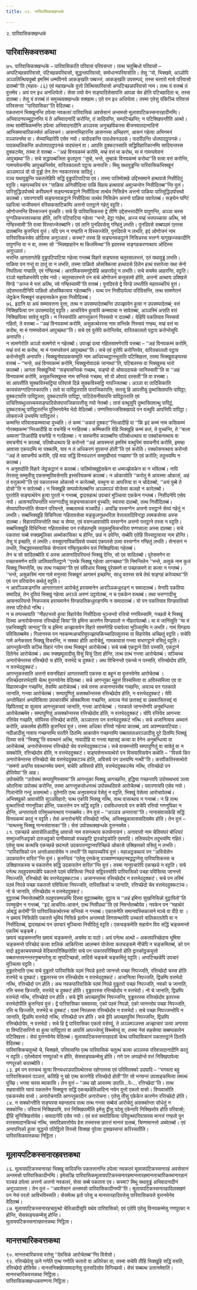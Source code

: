 ```yaml
---
title: ०२. पारिवासिकक्खन्धकं

---
```

२. पारिवासिकक्खन्धकं  


## पारिवासिकवत्तकथा

७५. पारिवासिकक्खन्धके – पारिवासिकाति परिवासं परिवसन्ता। तत्थ चतुब्बिधो परिवासो – अप्पटिच्छन्नपरिवासो, पटिच्छन्नपरिवासो, सुद्धन्तपरिवासो, समोधानपरिवासोति। तेसु ‘‘यो, भिक्खवे, अञ्ञोपि अञ्ञतित्थियपुब्बो इमस्मिं धम्मविनये आकङ्खति पब्बज्जं, आकङ्खति उपसम्पदं, तस्स चत्तारो मासे परिवासो दातब्बो’’ति (महाव॰ ८६) एवं महाखन्धके वुत्तो तित्थियपरिवासो अप्पटिच्छन्नपरिवासो नाम। तत्थ यं वत्तब्बं तं वुत्तमेव। अयं पन इध अनधिप्पेतो। सेसा तयो येन सङ्घादिसेसापत्ति आपन्ना चेव होति पटिच्छादिता च, तस्स दातब्बा। तेसु यं वत्तब्बं तं समुच्चयक्खन्धके वक्खाम। एते पन इध अधिप्पेता। तस्मा एतेसु यंकिञ्चि परिवासं परिवसन्ता ‘‘पारिवासिका’’ति वेदितब्बा।  
पकतत्तानं भिक्खूनन्ति ठपेत्वा नवकतरं पारिवासिकं अवसेसानं अन्तमसो मूलायपटिकस्सनारहादीनम्पि। अभिवादनपच्चुट्ठानन्ति यं ते अभिवादनादिं करोन्ति, तं सादियन्ति, सम्पटिच्छन्ति; न पटिक्खिपन्तीति अत्थो। तत्थ सामीचिकम्मन्ति ठपेत्वा अभिवादनादीनि अञ्ञस्स अनुच्छविकस्स बीजनवातदानादिनो आभिसमाचारिकस्सेतं अधिवचनं। आसनाभिहारन्ति आसनस्स अभिहरणं, आसनं गहेत्वा अभिगमनं पञ्ञापनमेव वा। सेय्याभिहारेपि एसेव नयो। पादोदकन्ति पादधोवनउदकं। पादपीठन्ति धोतपादट्ठपनकं। पादकथलिकन्ति अधोतपादट्ठपनकं पादघंसनं वा। आपत्ति दुक्कटस्साति सद्धिविहारिकानम्पि सादियन्तस्स दुक्कटमेव, तस्मा ते वत्तब्बा – ‘‘अहं विनयकम्मं करोमि, मय्हं वत्तं मा करोथ, मा मं गामप्पवेसनं आपुच्छथा’’ति। सचे सद्धापब्बजिता कुलपुत्ता ‘‘तुम्हे, भन्ते, तुम्हाकं विनयकम्मं करोथा’’ति वत्वा वत्तं करोन्ति, गामप्पवेसनम्पि आपुच्छन्तियेव, वारितकालतो पट्ठाय अनापत्ति। मिथु यथावुड्ढन्ति पारिवासिकभिक्खूनं अञ्ञमञ्ञं यो यो वुड्ढो तेन तेन नवकतरस्स सादितुं।  
पञ्च यथावुड्ढन्ति पकतत्तेहिपि सद्धिं वुड्ढपटिपाटिया एव। तस्मा पातिमोक्खे उद्दिस्समाने हत्थपासे निसीदितुं वट्टति। महापच्चरियं पन ‘‘पाळिया अनिसीदित्वा पाळिं विहाय हत्थपासं अमुञ्चन्तेन निसीदितब्ब’’न्ति वुत्तं। पारिसुद्धिउपोसथे करीयमाने सङ्घनवकट्ठाने निसीदित्वा तत्थेव निसिन्नेन अत्तनो पाळिया पारिसुद्धिउपोसथो कातब्बो। पवारणायपि सङ्घनवकट्ठाने निसीदित्वा तत्थेव निसिन्नेन अत्तनो पाळिया पवारेतब्बं। सङ्घेन घण्टिं पहरित्वा भाजीयमानं वस्सिकसाटिकम्पि अत्तनो पत्तट्ठाने गहेतुं वट्टति।  
ओणोजनन्ति विस्सज्जनं वुच्चति। सचे हि पारिवासिकस्स द्वे तीणि उद्देसभत्तादीनि पापुणन्ति, अञ्ञा चस्स पुग्गलिकभत्तपच्चासा होति, तानि पटिपाटिया गहेत्वा ‘‘भन्ते, हेट्ठा गाहेथ, अज्ज मय्हं भत्तपच्चासा अत्थि, स्वे गण्हिस्सामी’’ति वत्वा विस्सज्जेतब्बानि। एवं तानि पुनदिवसेसु गण्हितुं लभति। पुनदिवसे सब्बपठमं एतस्स दातब्बन्ति कुरुन्दियं वुत्तं। यदि पन न गण्हाति न विस्सज्जेति, पुनदिवसे न लभति, इदं ओणोजनं नाम पारिवासिकस्सेव ओदिस्स अनुञ्ञातं। कस्मा? तस्स हि सङ्घनवकट्ठाने निसिन्नस्स भत्तग्गे यागुखज्जकादीनि पापुणन्ति वा न वा, तस्मा सो ‘‘भिक्खाहारेन मा किलमित्था’’ति इदमस्स सङ्गहकरणत्थाय ओदिस्स अनुञ्ञातं।  
भत्तन्ति आगतागतेहि वुड्ढपटिपाटिया गहेत्वा गन्तब्बं विहारे सङ्घस्स चतुस्सालभत्तं, एतं यथावुड्ढं लभति। पाळिया पन गन्तुं वा ठातुं वा न लभति, तस्मा पाळितो ओसक्कित्वा हत्थपासे ठितेन हत्थं पसारेत्वा यथा सेनो निपतित्वा गण्हाति, एवं गण्हितब्बं। आरामिकसमणुद्देसेहि आहरापेतुं न लभति। सचे सयमेव आहरन्ति, वट्टति। रञ्ञो महापेळभत्तेपि एसेव नयो। चतुस्सालभत्ते पन सचे ओणोजनं कत्तुकामो होति, अत्तनो अत्थाय उक्खित्ते पिण्डे ‘‘अज्ज मे भत्तं अत्थि, स्वे गण्हिस्सामी’’ति वत्तब्बं। पुनदिवसे द्वे पिण्डे लभतीति महापच्चरियं वुत्तं। उद्देसभत्तादीनिपि पाळितो ओसक्कित्वाव गहेतब्बानि। यत्थ पन निसीदापेत्वा परिविसन्ति, तत्थ सामणेरानं जेट्ठकेन भिक्खूनं सङ्घनवकेन हुत्वा निसीदितब्बं।  
७६. इदानि या अयं सम्मावत्तना वुत्ता, तत्थ न उपसम्पादेतब्बन्ति उपज्झायेन हुत्वा न उपसम्पादेतब्बं; वत्तं निक्खिपित्वा पन उपसम्पादेतुं वट्टति। आचरियेन हुत्वापि कम्मवाचा न सावेतब्बा, अञ्ञस्मिं असति वत्तं निक्खिपित्वा सावेतुं वट्टति। न निस्सयोति आगन्तुकानं निस्सयो न दातब्बो। येहिपि पकतियाव निस्सयो गहितो, ते वत्तब्बा – ‘‘अहं विनयकम्मं करोमि, असुकत्थेरस्स नाम सन्तिके निस्सयं गण्हथ, मय्हं वत्तं मा करोथ, मा मं गामप्पवेसनं आपुच्छथा’’ति। सचे एवं वुत्तेपि करोन्तियेव, वारितकालतो पट्ठाय करोन्तेसुपि अनापत्ति।  
न सामणेरोति अञ्ञो सामणेरो न गहेतब्बो। उपज्झं दत्वा गहितसामणेरापि वत्तब्बा – ‘‘अहं विनयकम्मं करोमि, मय्हं वत्तं मा करोथ, मा मं गामप्पवेसनं आपुच्छथा’’ति। सचे एवं वुत्तेपि करोन्तियेव, वारितकालतो पट्ठाय करोन्तेसुपि अनापत्ति। भिक्खुनोवादकसम्मुति नाम आधिपच्चट्ठानभूताति पटिक्खित्ता, तस्मा भिक्खुसङ्घस्स वत्तब्बं – ‘‘भन्ते, अहं विनयकम्मं करोमि, भिक्खुनोवादकं जानाथा’’ति, पटिबलस्स वा भिक्खुस्स भारो कातब्बो। आगता भिक्खुनियो ‘‘सङ्घसन्तिकं गच्छथ, सङ्घो वो ओवाददायकं जानिस्सती’’ति वा ‘‘अहं विनयकम्मं करोमि, असुकभिक्खुस्स नाम सन्तिकं गच्छथ, सो वो ओवादं दस्सती’’ति वा वत्तब्बा।  
सा आपत्तीति सुक्कविस्सट्ठिया परिवासे दिन्ने सुक्कविस्सट्ठि नापज्जितब्बा। अञ्ञा वा तादिसिकाति कायसंसग्गादिगरुकापत्ति। ततो वा पापिट्ठतराति पाराजिकापत्ति; सत्तसु हि आपत्तीसु दुब्भासितापत्ति पापिट्ठा; दुक्कटापत्ति पापिट्ठतरा; दुक्कटापत्ति पापिट्ठा, पाटिदेसनीयापत्ति पापिट्ठतराति एवं पाचित्तियथुल्लच्चयसङ्घादिसेसपाराजिकापत्तीसु नयो नेतब्बो। तासं वत्थूसुपि दुब्भासितवत्थु पापिट्ठं, दुक्कटवत्थु पापिट्ठतरन्ति पुरिमनयेनेव भेदो वेदितब्बो। पण्णत्तिवज्जसिक्खापदे पन वत्थुपि आपत्तिपि पापिट्ठा। लोकवज्जे उभयम्पि पापिट्ठतरं।  
कम्मन्ति परिवासकम्मवाचा वुच्चति। तं कम्मं ‘‘अकतं दुक्कट’’न्तिआदीहि वा ‘‘किं इदं कम्मं नाम कसिकम्मं गोरक्खकम्म’’न्तिआदीहि वा वचनेहि न गरहितब्बं। कम्मिकाति येहि भिक्खूहि कम्मं कतं, ते वुच्चन्ति, ते ‘‘बाला अब्यत्ता’’तिआदीहि वचनेहि न गरहितब्बा। न सवचनीयं कातब्बन्ति पलिबोधत्थाय वा पक्कोसनत्थाय वा सवचनीयं न कातब्बं, पलिबोधत्थाय हि करोन्तो ‘‘अहं आयस्मन्तं इमस्मिं वत्थुस्मिं सवचनीयं करोमि, इमम्हा आवासा एकपदम्पि मा पक्कामि, याव न तं अधिकरणं वूपसन्तं होती’’ति एवं करोति। पक्कोसनत्थाय करोन्तो ‘‘अहं ते सवचनीयं करोमि, एहि मया सद्धिं विनयधरानं सम्मुखीभावं गच्छामा’’ति एवं करोति; तदुभयम्पि न कातब्बं।  
न अनुवादोति विहारे जेट्ठकट्ठानं न कातब्बं। पातिमोक्खुद्देसकेन वा धम्मज्झेसकेन वा न भवितब्बं। नापि तेरससु सम्मुतीसु एकसम्मुतिवसेनापि इस्सरियकम्मं कातब्बं। न ओकासोति ‘‘करोतु मे आयस्मा ओकासं, अहं तं वत्तुकामो’’ति एवं पकतत्तस्स ओकासो न कारेतब्बो, वत्थुना वा आपत्तिया वा न चोदेतब्बो, ‘‘अयं पुब्बे ते दोसो’’ति न सारेतब्बो। न भिक्खूहि सम्पयोजेतब्बन्ति अञ्ञमञ्ञं योजेत्वा कलहो न कारेतब्बो।  
पुरतोति सङ्घत्थेरेन हुत्वा पुरतो न गन्तब्बं, द्वादसहत्थं उपचारं मुञ्चित्वा एककेन गन्तब्बं। निसीदनेपि एसेव नयो। आसनपरियन्तोति भत्तग्गादीसु सङ्घनवकासनं वुच्चति; स्वास्स दातब्बो, तत्थ निसीदितब्बं। सेय्यापरियन्तोति सेय्यानं परियन्तो, सब्बलामकं मञ्चपीठं। अयञ्हि वस्सग्गेन अत्तनो पत्तट्ठाने सेय्यं गहेतुं न लभति। सब्बभिक्खूहि विचिनित्वा गहितावसेसा मङ्कुलगूथभरिता वेत्तलतादिविनद्धा लामकसेय्या अस्स दातब्बा। विहारपरियन्तोति यथा च सेय्या, एवं वसनआवासोपि वस्सग्गेन अत्तनो पत्तट्ठाने तस्स न वट्टति। सब्बभिक्खूहि विचिनित्वा गहितावसेसा पन रजोहतभूमि जतुकमूसिकभरिता पण्णसाला अस्स दातब्बा। सचे पकतत्ता सब्बे रुक्खमूलिका अब्भोकासिका च होन्ति, छन्नं न उपेन्ति, सब्बेपि एतेहि विस्सट्ठावासा नाम होन्ति। तेसु यं इच्छति, तं लभति। वस्सूपनायिकदिवसे पच्चयं एकपस्से ठत्वा वस्सग्गेन गण्हितुं लभति। सेनासनं न लभति, निबद्धवस्सावासिकं सेनासनं गण्हितुकामेन वत्तं निक्खिपित्वा गहेतब्बं।  
तेन च सो सादितब्बोति यं अस्स आसनादिपरियन्तं भिक्खू देन्ति, सो एव सादितब्बो। पुरेसमणेन वा पच्छासमणेन वाति ञातिपवारितट्ठाने ‘‘एत्तके भिक्खू गहेत्वा आगच्छथा’’ति निमन्तितेन ‘‘भन्ते, असुकं नाम कुलं भिक्खू निमन्तेसि, एथ तत्थ गच्छामा’’ति एवं संविधाय भिक्खू पुरेसमणे वा पच्छासमणे वा कत्वा न गन्तब्बं। ‘‘भन्ते, असुकस्मिं नाम गामे मनुस्सा भिक्खूनं आगमनं इच्छन्ति, साधु वतस्स सचे तेसं सङ्गहं करेय्याथा’’ति एवं पन परियायेन कथेतुं वट्टति।  
न आरञ्ञिकङ्गन्ति आगतागतानं आरोचेतुं हरायमानेन आरञ्ञिकधुतङ्गं न समादातब्बं। येनापि पकतिया समादिन्नं, तेन दुतियं भिक्खुं गहेत्वा अरञ्ञे अरुणं उट्ठापेतब्बं, न च एककेन वत्थब्बं। तथा भत्तग्गादीसु आसनपरियन्ते निसज्जाय हरायमानेन पिण्डपातिकधुतङ्गम्पि न समादातब्बं। यो पन पकतियाव पिण्डपातिको तस्स पटिसेधो नत्थि।  
न च तप्पच्चयाति ‘‘नीहटभत्तो हुत्वा विहारेयेव निसीदित्वा भुञ्जन्तो रत्तियो गणयिस्सामि, गच्छतो मे भिक्खुं दिस्वा अनारोचेन्तस्स रत्तिच्छेदो सिया’’ति इमिना कारणेन पिण्डपातो न नीहरापेतब्बो। मा मं जानिंसूति ‘‘मा मं एकभिक्खुपि जानातू’’ति च इमिना अज्झासयेन विहारे सामणेरेहि पचापेत्वा भुञ्जितुम्पि न लभति। गामं पिण्डाय पविसितब्बमेव। गिलानस्स पन नवकम्मआचरियुपज्झायकिच्चादिपसुतस्स वा विहारेयेव अच्छितुं वट्टति। सचेपि गामे अनेकसता भिक्खू विचरन्ति, न सक्का होति आरोचेतुं, गामकावासं गन्त्वा सभागट्ठाने वसितुं वट्टति।  
आगन्तुकेनाति कञ्चि विहारं गतेन तत्थ भिक्खूनं आरोचेतब्बं। सचे सब्बे एकट्ठाने ठिते पस्सति, एकट्ठाने ठितेनेव आरोचेतब्बं। अथ रुक्खमूलादीसु विसुं विसुं ठिता होन्ति, तत्थ तत्थ गन्त्वा आरोचेतब्बं। सञ्चिच्च अनारोचेन्तस्स रत्तिच्छेदो च होति, वत्तभेदे च दुक्कटं। अथ विचिनन्तो एकच्चे न पस्सति, रत्तिच्छेदोव होति, न वत्तभेददुक्कटं।  
आगन्तुकस्साति अत्तनो वसनविहारं आगतस्सापि एकस्स वा बहूनं वा वुत्तनयेनेव आरोचेतब्बं । रत्तिच्छेदवत्तभेदापि चेत्थ वुत्तनयेनेव वेदितब्बा। सचे आगन्तुका मुहुत्तं विस्समित्वा वा अविस्समित्वा एव वा विहारमज्झेन गच्छन्ति, तेसम्पि आरोचेतब्बं। सचे तस्स अजानन्तस्सेव गच्छन्ति, अयञ्च पन गतकाले जानाति, गन्त्वा आरोचेतब्बं। सम्पापुणितुं असक्कोन्तस्स रत्तिच्छेदोव होति, न वत्तभेददुक्कटं। येपि अन्तोविहारं अप्पविसित्वा उपचारसीमं ओक्कमित्वा गच्छन्ति, अयञ्च नेसं छत्तसद्दं वा उक्कासितसद्दं वा खिपितसद्दं वा सुत्वाव आगन्तुकभावं जानाति, गन्त्वा आरोचेतब्बं । गतकाले जानन्तेनपि अनुबन्धित्वा आरोचेतब्बमेव। सम्पापुणितुं असक्कोन्तस्स रत्तिच्छेदोव होति, न वत्तभेददुक्कटं। योपि रत्तिंयेव आगन्त्वा रत्तिंयेव गच्छति, सोपिस्स रत्तिच्छेदं करोति, अञ्ञातत्ता पन वत्तभेददुक्कटं नत्थि। सचे अजानित्वाव अब्भानं करोति, अकतमेव होतीति कुरुन्दियं वुत्तं। तस्मा अधिका रत्तियो गहेत्वा कातब्बं, अयं अपण्णकपटिपदा।  
नदीआदीसु नावाय गच्छन्तम्पि परतीरे ठितम्पि आकासेन गच्छन्तम्पि पब्बततलअरञ्ञादीसु दूरे ठितम्पि भिक्खुं दिस्वा सचे ‘‘भिक्खू’’ति ववत्थानं अत्थि, नावादीहि वा गन्त्वा महासद्दं कत्वा वा वेगेन अनुबन्धित्वा वा आरोचेतब्बं, अनारोचेन्तस्स रत्तिच्छेदो चेव वत्तभेददुक्कटञ्च। सचे वायमन्तोपि सम्पापुणितुं वा सावेतुं वा न सक्कोति, रत्तिच्छेदोव होति, न वत्तभेददुक्कटं। सङ्घसेनाभयत्थेरो पन विसयाविसयेन कथेति – ‘‘विसये किर अनारोचेन्तस्स रत्तिच्छेदो चेव वत्तभेददुक्कटञ्च होति, अविसये पन उभयम्पि नत्थी’’ति। करवीकतिस्सत्थेरो ‘‘समणो अयन्ति ववत्थानमेव पमाणं, सचेपि अविसयो होति, वत्तभेददुक्कटमेव नत्थि, रत्तिच्छेदो पन होतियेवा’’ति आह।  
उपोसथेति ‘‘उपोसथं सम्पापुणिस्सामा’’ति आगन्तुका भिक्खू आगच्छन्ति, इद्धिया गच्छन्तापि उपोसथभावं ञत्वा ओतरित्वा उपोसथं करोन्ति, तस्मा आगन्तुकसोधनत्थं उपोसथदिवसे आरोचेतब्बं। पवारणायपि एसेव नयो। गिलानोति गन्तुं असमत्थो। दूतेनाति एत्थ अनुपसम्पन्नं पेसेतुं न वट्टति, भिक्खुं पेसेत्वा आरोचापेतब्बं।  
अभिक्खुको आवासोति सुञ्ञविहारो; यत्थ एकोपि भिक्खु नत्थि, तत्थ वासत्थाय न गन्तब्बं। न हि तत्थ वुत्थरत्तियो गणनूपिका होन्ति, पकतत्तेन पन सद्धिं वट्टति। दसविधन्तराये पन सचेपि रत्तियो गणनूपिका न होन्ति, अन्तरायतो परिमुच्चनत्थाय गन्तब्बमेव। तेन वुत्तं – ‘‘अञ्ञत्र अन्तराया’’ति। नानासंवासकेहि सद्धिं विनयकम्मं कातुं न वट्टति। तेसं अनारोचनेपि रत्तिच्छेदो नत्थि, अभिक्खुकावाससदिसमेव होति। तेन वुत्तं – ‘‘यत्थस्सु भिक्खू नानासंवासका’’ति। सेसं उपोसथक्खन्धके वुत्तनयमेव।  
८१. एकच्छन्ने आवासेतिआदीसु आवासो नाम वसनत्थाय कतसेनासनं। अनावासो नाम चेतियघरं बोधिघरं सम्मुञ्जनिअट्टको दारुअट्टको पानीयमाळो वच्चकुटि द्वारकोट्ठकोति एवमादि। ततियपदेन तदुभयम्पि गहितं। एतेसु यत्थ कत्थचि एकच्छन्ने छदनतो उदकपतनट्ठानपरिच्छिन्ने ओकासे उक्खित्तको वसितुं न लभति। ‘‘पारिवासिको पन अन्तोआवासेयेव न लभती’’ति महापच्चरियं वुत्तं। महाअट्ठकथायं पन ‘‘अविसेसेन उदकपातेन वारित’’न्ति वुत्तं। कुरुन्दियं ‘‘एतेसु एत्तकेसु पञ्चवण्णच्छदनबद्धट्ठानेसु पारिवासिकस्स च उक्खित्तकस्स च पकतत्तेन सद्धिं उदकपातेन वारित’’न्ति वुत्तं। तस्मा नानूपचारेपि एकच्छन्ने न वट्टति। सचे पनेत्थ तदहुपसम्पन्नेपि पकतत्ते पठमं पविसित्वा निपन्ने सट्ठिवस्सोपि पारिवासिको पच्छा पविसित्वा जानन्तो निपज्जति, रत्तिच्छेदो चेव वत्तभेददुक्कटञ्च। अजानन्तस्स रत्तिच्छेदोव न वत्तभेददुक्कटं। सचे पन तस्मिं पठमं निपन्ने पच्छा पकतत्तो पविसित्वा निपज्जति, पारिवासिको च जानाति, रत्तिच्छेदो चेव वत्तभेददुक्कटञ्च। नो चे जानाति, रत्तिच्छेदोव न वत्तभेददुक्कटं।  
वुट्ठातब्बं निमन्तेतब्बोति तदहुपसम्पन्नम्पि दिस्वा वुट्ठातब्बमेव; वुट्ठाय च ‘‘अहं इमिना सुखनिसिन्नो वुट्ठापितो’’ति परम्मुखेन न गन्तब्बं, ‘‘इदं आचरिय-आसनं, एत्थ निसीदथा’’ति एवं निमन्तेतब्बोयेव। नवकेन पन ‘‘महाथेरं ओबद्धं करोमी’’ति पारिवासिकत्थेरस्स सन्तिकं न गन्तब्बं। एकासनेति समानवस्सिकासने मञ्चे वा पीठे वा । न छमायं निसिन्नेति पकतत्ते भूमियं निसिन्ने इतरेन अन्तमसो तिणसन्थारेपि उच्चतरे वालिकातलेपि वा न निसीदितब्बं, द्वादसहत्थं पन उपचारं मुञ्चित्वा निसीदितुं वट्टति। एकचङ्कमेति सहायेन विय सद्धिं चङ्कमन्तो एकस्मिं चङ्कमे।  
छमायं चङ्कमन्तन्ति छमायं चङ्कमन्ते, अयमेव वा पाठो। अयं पनेत्थ अत्थो – अकतपरिच्छेदाय भूमिया चङ्कमन्ते परिच्छेदं कत्वा वालिकं आकिरित्वा आलम्बनं योजेत्वा कतचङ्कमे नीचेपि न चङ्कमितब्बं, को पन वादो इट्ठकाचयसम्पन्ने वेदिकापरिक्खित्तेति! सचे पन पाकारपरिक्खित्तो होति द्वारकोट्ठकयुत्तो पब्बतन्तरवनन्तरगुम्बन्तरेसु वा सुप्पटिच्छन्नो, तादिसे चङ्कमे चङ्कमितुं वट्टति। अप्पटिच्छन्नेपि उपचारं मुञ्चित्वा वट्टति।  
वुड्ढतरेनाति एत्थ सचे वुड्ढतरे पारिवासिके पठमं निपन्ने इतरो जानन्तो पच्छा निपज्जति, रत्तिच्छेदो चस्स होति वत्तभेदे च दुक्कटं। वुड्ढतरस्स पन रत्तिच्छेदोव न वत्तभेददुक्कटं। अजानित्वा निपज्जति, द्विन्नम्पि वत्तभेदो नत्थि, रत्तिच्छेदो पन होति। अथ नवकपारिवासिके पठमं निपन्ने वुड्ढतरो पच्छा निपज्जति, नवको च जानाति, रत्ति चस्स छिज्जति, वत्तभेदे च दुक्कटं होति। वुड्ढतरस्स रत्तिच्छेदोव न वत्तभेदो। नो चे जानाति, द्विन्नम्पि वत्तभेदो नत्थि, रत्तिच्छेदो पन होति। सचे द्वेपि अपच्छापुरिमं निपज्जन्ति, वुड्ढतरस्स रत्तिच्छेदोव इतरस्स वत्तभेदोपीति कुरुन्दियं वुत्तं। द्वे पारिवासिका समवस्सा, एको पठमं निपन्नो, एको जानन्तोव पच्छा निपज्जति, रत्ति च छिज्जति, वत्तभेदे च दुक्कटं। पठमं निपन्नस्स रत्तिच्छेदोव न वत्तभेदो। सचे पच्छा निपज्जन्तोपि न जानाति, द्विन्नम्पि वत्तभेदो नत्थि, रत्तिच्छेदो पन होति। सचे द्वेपि अपच्छापुरिमं निपज्जन्ति, द्विन्नम्पि रत्तिच्छेदोयेव, न वत्तभेदो। सचे हि द्वे पारिवासिका एकतो वसेय्युं, ते अञ्ञमञ्ञस्स अज्झाचारं ञत्वा अगारवा वा विप्पटिसारिनो वा हुत्वा पापिट्ठतरं वा आपत्तिं आपज्जेय्युं विब्भमेय्युं वा, तस्मा नेसं सहसेय्या सब्बप्पकारेन पटिक्खित्ता। सेसं वुत्तनयेनेव वेदितब्बं। मूलायपटिकस्सनारहादयो चेत्थ पारिवासिकानं पकतत्तट्ठाने ठिताति वेदितब्बा।  
पारिवासिकचतुत्थो चे, भिक्खवे, परिवासन्ति एत्थ पारिवासिकं चतुत्थं कत्वा अञ्ञस्स परिवासदानादीनि कातुं न वट्टति। एतेस्वेवायं गणपूरको न होति, सेससङ्घकम्मेसु होति। गणे पन अप्पहोन्ते वत्तं निक्खिपापेत्वा गणपूरको कातब्बोति।  
८३. इमं पन वत्तकथं सुत्वा विनयधरउपालित्थेरस्स रहोगतस्स एवं परिवितक्को उदपादि – ‘‘भगवता बहु पारिवासिकवत्तं पञ्ञत्तं, कतिहि नु खो एत्थ कारणेहि रत्तिच्छेदो होती’’ति! सो भगवन्तं उपसङ्कमित्वा तमत्थं पुच्छि। भगवा चस्स ब्याकासि। तेन वुत्तं – ‘‘अथ खो आयस्मा उपालि…पे॰… रत्तिच्छेदा’’ति। तत्थ सहवासोति य्वायं पकतत्तेन भिक्खुना सद्धिं एकच्छन्नेतिआदिना नयेन वुत्तो एकतो वासो। विप्पवासोति एककस्सेव वासो। अनारोचनाति आगन्तुकादीनं अनारोचना। एतेसु तीसु एकेकेन कारणेन रत्तिच्छेदो होति।  
८४. न सक्कोन्तीति सङ्घस्स महन्तताय तत्थ तत्थ गन्त्वा सब्बेसं आरोचेतुं असक्कोन्ता सोधेतुं न सक्कोन्ति। परिवासं निक्खिपामि, वत्तं निक्खिपामीति इमेसु द्वीसु पदेसु एकेनापि निक्खित्तोव होति परिवासो; द्वीहि सुनिक्खित्तोयेव। समादानेपि एसेव नयो। एवं वत्तं समादियित्वा परिवुत्थपरिवासस्स मानत्तं गण्हतो पुन वत्तसमादानकिच्चं नत्थि, समादिन्नवत्तोयेव हेस तस्मास्स छारत्तं मानत्तं दातब्बं, चिण्णमानत्तो अब्भेतब्बो। एवं अनापत्तिको हुत्वा सुद्धन्ते पतिट्ठितो तिस्सो सिक्खा पूरेत्वा दुक्खस्सन्तं करिस्सतीति।  
पारिवासिकवत्तकथा निट्ठिता।  


## मूलायपटिकस्सनारहवत्तकथा

८६. मूलायपटिकस्सनारहा भिक्खू सादियन्ति पकतत्तानन्ति ठपेत्वा नवकतरं मूलायपटिकस्सनारहं अवसेसानं अन्तमसो पारिवासिकादीनम्पि। इमेसञ्हि पारिवासिकमूलायपटिकस्सनारहमानत्तारहमानत्ताचारिकब्भानारहानं पञ्चन्नं ठपेत्वा अत्तनो अत्तनो नवकतरं, सेसा सब्बे पकतत्ता एव। कस्मा? मिथु यथावुड्ढं अभिवादनादीनं अनुञ्ञातत्ता। तेन वुत्तं – ‘‘अवसेसानं अन्तमसो पारिवासिकादीनम्पी’’ति। मूलायपटिकस्सनारहादिलक्खणं पन नेसं परतो आविभविस्सति। सेसमेत्थ इतो परेसु च मानत्तारहादिवत्तेसु पारिवासिकवत्ते वुत्तनयेनेव वेदितब्बं।  
८७. मूलायपटिकस्सनारहचतुत्थो चेतिआदीसुपि यथेव पारिवासिको; एवं एतेपि एतेसु विनयकम्मेसु गणपूरका न होन्ति, सेससङ्घकम्मेसु होन्ति।  
मूलायपटिकस्सनारहवत्तकथा निट्ठिता।  


## मानत्तचारिकवत्तकथा

९०. मानत्तचारिकस्स वत्तेसु ‘‘देवसिकं आरोचेतब्ब’’न्ति विसेसो।  
९२. रत्तिच्छेदेसु ऊने गणेति एत्थ गणोति चत्तारो वा अतिरेका वा; तस्मा सचेपि तीहि भिक्खूहि सद्धिं वसति, रत्तिच्छेदो होतियेव। मानत्तनिक्खेपसमादानेसु वुत्तसदिसोव विनिच्छयो। सेसं सब्बत्थ उत्तानमेवाति।  
मानत्तचारिकवत्तकथा निट्ठिता।  
पारिवासिकक्खन्धकवण्णना निट्ठिता।  